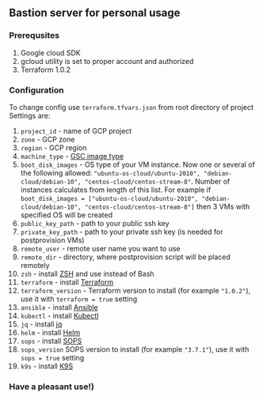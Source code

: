 ## Bastion server for personal usage
### Prerequsites
1. Google cloud SDK
2. gcloud utility is set to proper account and authorized
3. Terraform 1.0.2

### Configuration
To change config use `terraform.tfvars.json` from root directory of project  
Settings are:
1. `project_id` - name of GCP project 
2. `zone` - GCP zone
3. `region` - GCP region
4. `machine_type` - [GSC image type](https://cloud.google.com/compute/docs/machine-types)
5. `boot_disk_images` - OS type of your VM instance. Now one or several of the following allowed: `"ubuntu-os-cloud/ubuntu-2010", "debian-cloud/debian-10", "centos-cloud/centos-stream-8"`. Number of instances calculates from length of this list. For example if `boot_disk_images = ["ubuntu-os-cloud/ubuntu-2010", "debian-cloud/debian-10", "centos-cloud/centos-stream-8"]` then 3 VMs with specified OS will be created
6. `public_key_path` - path to your public ssh key
7. `private_key_path` - path to your private ssh key (is needed for postprovision VMs)
8. `remote_user` - remote user name you want to use
9. `remote_dir` - directory, where postprovision script will be placed remotely
10. `zsh` - install [ZSH](https://ru.wikipedia.org/wiki/Zsh) and use instead of Bash
11. `terraform` - install [Terraform](https://www.terraform.io/)
12. `terraform_version` - Terraform version to install (for example `"1.0.2"`), use it with `terraform = true` setting
13. `ansible` - install [Ansible](https://www.ansible.com/)
14. `kubectl` - install [Kubectl](https://kubernetes.io/ru/docs/reference/kubectl/overview/)
15. `jq` - install [jq](https://stedolan.github.io/jq/)
16. `helm` - install [Helm](https://helm.sh/)
17. `sops` - install [SOPS](https://github.com/mozilla/sops)
18. `sops_version` SOPS version to install (for example `"3.7.1"`), use it with `sops = true` setting
19. `k9s` - install [K9S](https://github.com/derailed/k9s)

### Have a pleasant use!)